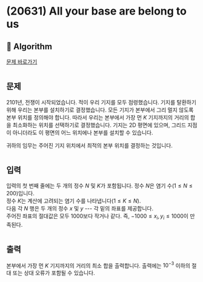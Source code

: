 # (20631) All your base are belong to us
## :100: Algorithm
[문제 바로가기](https://www.acmicpc.net/problem/20631)
#
## 문제
2101년, 전쟁이 시작되었습니다. 적이 우리 기지를 모두 점령했습니다. 기지를 탈환하기 위해 우리는 본부를 설치하기로 결정했습니다. 모든 기지가 본부에서 그리 멀지 않도록 본부 위치를 정의해야 합니다. 따라서 우리는 본부에서 가장 먼 $K$ 기지까지의 거리의 합을 최소화하는 위치를 선택하기로 결정했습니다. 기지는 2D 평면에 있으며, 그리드 지점이 아니더라도 이 평면의 어느 위치에나 본부를 설치할 수 있습니다.

귀하의 임무는 주어진 기지 위치에서 최적의 본부 위치를 결정하는 것입니다.
#
## 입력
입력의 첫 번째 줄에는 두 개의 정수 $N$ 및 $K$가 포함됩니다. 정수 $N$은 염기 수($1 \le N \le 200$)입니다.  
정수 $K$는 계산에 고려되는 염기 수를 나타냅니다($1 \le K \le N$).  
다음 각 $N$ 행은 두 개의 정수 $x$ 및 $y$ --- 각 밑의 좌표를 제공합니다.  
주어진 좌표의 절대값은 모두 1000보다 작거나 같다. 즉, $-1000 \le x_i,y_i \le 1000$이 만족된다.
#
## 출력
본부에서 가장 먼 $K$ 기지까지의 거리의 최소 합을 출력합니다. 출력에는 $10^{-3}$ 이하의 절대 또는 상대 오류가 포함될 수 있습니다.
